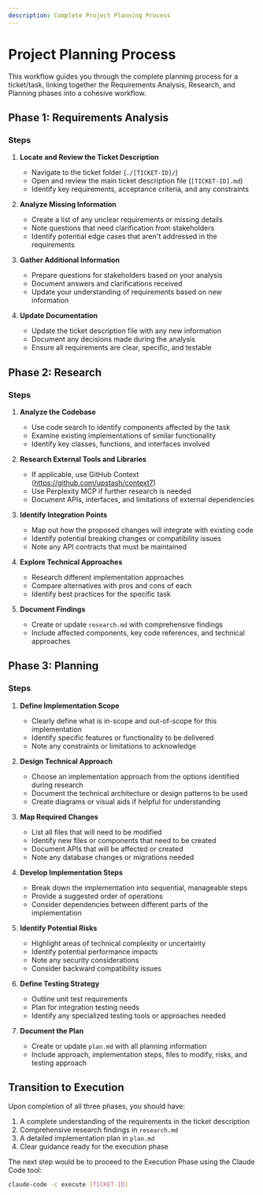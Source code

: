 ```yaml
---
description: Complete Project Planning Process
---
```


# Project Planning Process

This workflow guides you through the complete planning process for a ticket/task, linking together the Requirements Analysis, Research, and Planning phases into a cohesive workflow.

## Phase 1: Requirements Analysis

### Steps

1. **Locate and Review the Ticket Description**
   - Navigate to the ticket folder (`./[TICKET-ID]/`)
   - Open and review the main ticket description file (`[TICKET-ID].md`)
   - Identify key requirements, acceptance criteria, and any constraints

2. **Analyze Missing Information**
   - Create a list of any unclear requirements or missing details
   - Note questions that need clarification from stakeholders
   - Identify potential edge cases that aren't addressed in the requirements

3. **Gather Additional Information**
   - Prepare questions for stakeholders based on your analysis
   - Document answers and clarifications received
   - Update your understanding of requirements based on new information

4. **Update Documentation**
   - Update the ticket description file with any new information
   - Document any decisions made during the analysis
   - Ensure all requirements are clear, specific, and testable

## Phase 2: Research

### Steps

1. **Analyze the Codebase**
   - Use code search to identify components affected by the task
   - Examine existing implementations of similar functionality
   - Identify key classes, functions, and interfaces involved

2. **Research External Tools and Libraries**
   - If applicable, use GitHub Context (https://github.com/upstash/context7)
   - Use Perplexity MCP if further research is needed
   - Document APIs, interfaces, and limitations of external dependencies

3. **Identify Integration Points**
   - Map out how the proposed changes will integrate with existing code
   - Identify potential breaking changes or compatibility issues
   - Note any API contracts that must be maintained

4. **Explore Technical Approaches**
   - Research different implementation approaches
   - Compare alternatives with pros and cons of each
   - Identify best practices for the specific task

5. **Document Findings**
   - Create or update `research.md` with comprehensive findings
   - Include affected components, key code references, and technical approaches

## Phase 3: Planning

### Steps

1. **Define Implementation Scope**
   - Clearly define what is in-scope and out-of-scope for this implementation
   - Identify specific features or functionality to be delivered
   - Note any constraints or limitations to acknowledge

2. **Design Technical Approach**
   - Choose an implementation approach from the options identified during research
   - Document the technical architecture or design patterns to be used
   - Create diagrams or visual aids if helpful for understanding

3. **Map Required Changes**
   - List all files that will need to be modified
   - Identify new files or components that need to be created
   - Document APIs that will be affected or created
   - Note any database changes or migrations needed

4. **Develop Implementation Steps**
   - Break down the implementation into sequential, manageable steps
   - Provide a suggested order of operations
   - Consider dependencies between different parts of the implementation

5. **Identify Potential Risks**
   - Highlight areas of technical complexity or uncertainty
   - Identify potential performance impacts
   - Note any security considerations
   - Consider backward compatibility issues

6. **Define Testing Strategy**
   - Outline unit test requirements
   - Plan for integration testing needs
   - Identify any specialized testing tools or approaches needed

7. **Document the Plan**
   - Create or update `plan.md` with all planning information
   - Include approach, implementation steps, files to modify, risks, and testing approach

## Transition to Execution

Upon completion of all three phases, you should have:

1. A complete understanding of the requirements in the ticket description
2. Comprehensive research findings in `research.md`
3. A detailed implementation plan in `plan.md`
4. Clear guidance ready for the execution phase

The next step would be to proceed to the Execution Phase using the Claude Code tool:
```bash
claude-code -c execute [TICKET-ID]
```
